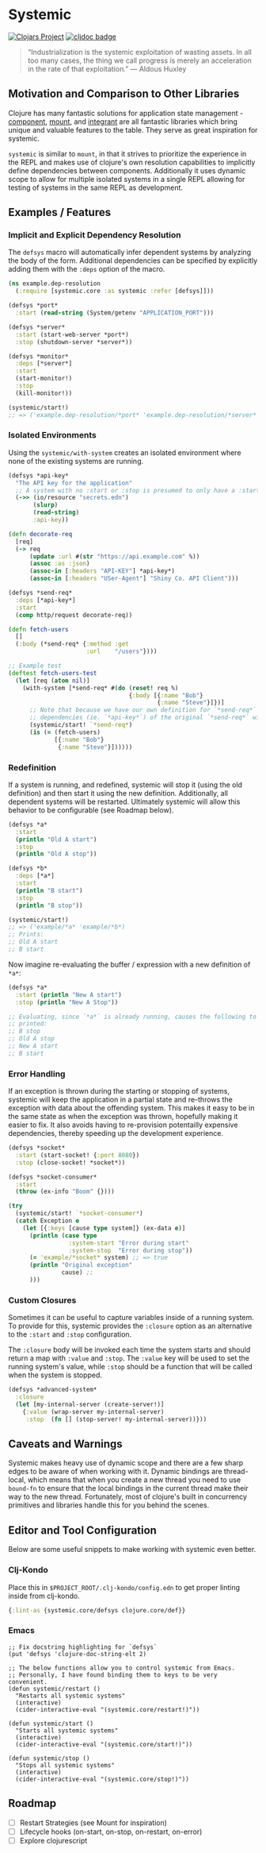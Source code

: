 # Systemic
[![Clojars Project](https://img.shields.io/clojars/v/teknql/systemic.svg)](https://clojars.org/teknql/systemic)
[![cljdoc badge](https://cljdoc.org/badge/teknql/systemic)](https://cljdoc.org/d/tekqnl/systemic/CURRENT)

> “Industrialization is the systemic exploitation of wasting assets. In all too
> many cases, the thing we call progress is merely an acceleration in the rate
> of that exploitation.”
> — Aldous Huxley

## Motivation and Comparison to Other Libraries

Clojure has many fantastic solutions for application state management -
[component](https://github.com/stuartsierra/component),
[mount](https://github.com/tolitius/mount), and
[integrant](https://github.com/weavejester/integrant) are all fantastic
libraries which bring unique and valuable features to the table. They serve as
great inspiration for systemic.

`systemic` is similar to `mount`, in that it strives to prioritize the
experience in the REPL and makes use of clojure's own resolution
capabilities to implicitly define dependencies between components. Additionally
it uses dynamic scope to allow for multiple isolated systems in a single REPL
allowing for testing of systems in the same REPL as development.

## Examples / Features

### Implicit and Explicit Dependency Resolution

The `defsys` macro will automatically infer dependent systems by analyzing the
body of the form. Additional dependencies can be specified by explicitly adding
them with the `:deps` option of the macro.

```clojure
(ns example.dep-resolution
  (:require [systemic.core :as systemic :refer [defsys]]))

(defsys *port*
  :start (read-string (System/getenv "APPLICATION_PORT")))

(defsys *server*
  :start (start-web-server *port*)
  :stop (shutdown-server *server*))

(defsys *monitor*
  :deps [*server*]
  :start
  (start-monitor!)
  :stop
  (kill-monitor!))

(systemic/start!)
;; => ('example.dep-resolution/*port* 'example.dep-resolution/*server* 'example.dep-resoltuion/*monitor*)
```

### Isolated Environments

Using the `systemic/with-system` creates an isolated environment where none of
the existing systems are running.

```clojure
(defsys *api-key*
  "The API key for the application"
  ;; A system with no :start or :stop is presumed to only have a :start
  (->> (io/resource "secrets.edn")
       (slurp)
       (read-string)
       :api-key))

(defn decorate-req
  [req]
  (-> req
      (update :url #(str "https://api.example.com" %))
      (assoc :as :json)
      (assoc-in [:headers "API-KEY"] *api-key*)
      (assoc-in [:headers "USer-Agent"] "Shiny Co. API Client")))

(defsys *send-req*
  :deps [*api-key*]
  :start
  (comp http/request decorate-req))

(defn fetch-users
  []
  (:body (*send-req* {:method :get
                      :url    "/users"})))

;; Example test
(deftest fetch-users-test
  (let [req (atom nil)]
    (with-system [*send-req* #(do (reset! req %)
                                  {:body [{:name "Bob"}
                                          {:name "Steve"}]})]
      ;; Note that because we have our own definition for `*send-req*` above,
      ;; dependencies (ie. `*api-key*`) of the original `*send-req*` will not be started.
      (systemic/start! `*send-req*)
      (is (= (fetch-users)
             [{:name "Bob"}
              {:name "Steve"}])))))
```

### Redefinition

If a system is running, and redefined, systemic will stop it (using the old
definition) and then start it using the new definition. Additionally, all
dependent systems will be restarted. Ultimately systemic will allow this
behavior to be configurable (see Roadmap below).

```clojure
(defsys *a*
  :start
  (println "Old A start")
  :stop
  (println "Old A stop"))

(defsys *b*
  :deps [*a*]
  :start
  (println "B start")
  :stop
  (println "B stop"))

(systemic/start!)
;; => ('example/*a* 'example/*b*)
;; Prints:
;; Old A start
;; B start
```

Now imagine re-evaluating the buffer / expression with a new definition of
`*a*`:

```clojure
(defsys *a*
  :start (println "New A start")
  :stop (println "New A Stop"))

;; Evaluating, since `*a*` is already running, causes the following to be
;; printed:
;; B stop
;; Old A stop
;; New A start
;; B start
```


### Error Handling

If an exception is thrown during the starting or stopping of systems, systemic
will keep the application in a partial state and re-throws the exception with
data about the offending system. This makes it easy to be in the same state as
when the exception was thrown, hopefully making it easier to fix. It also avoids
having to re-provision potentailly expensive dependencies, thereby speeding up
the development experience.

```clojure
(defsys *socket*
  :start (start-socket! {:port 8080})
  :stop (close-socket! *socket*))

(defsys *socket-consumer*
  :start
  (throw (ex-info "Boom" {})))

(try
  (systemic/start! `*socket-consumer*)
  (catch Exception e
    (let [{:keys [cause type system]} (ex-data e)]
      (println (case type
                 :system-start "Error during start"
                 :system-stop  "Error during stop"))
      (= 'example/*socket* system) ;; => true
      (println "Original exception"
               cause) ;; 
      )))

```

### Custom Closures

Sometimes it can be useful to capture variables inside of a running system. To
provide for this, systemic provides the `:closure` option as an alternative to
the `:start` and `:stop` configuration.

The `:closure` body will be invoked each time the system starts and should return
a map with `:value` and `:stop`. The `:value` key will be used to set the
running system's value, while `:stop` should be a function that will be called
when the system is stopped.

```clojure
(defsys *advanced-system*
  :closure
  (let [my-internal-server (create-server!)]
    {:value (wrap-server my-internal-server)
     :stop  (fn [] (stop-server! my-internal-server))}))
```

## Caveats and Warnings

Systemic makes heavy use of dynamic scope and there are a few sharp edges to be
aware of when working with it. Dynamic bindings are thread-local, which means
that when you create a new thread you need to use `bound-fn` to ensure that the
local bindings in the current thread make their way to the new thread.
Fortunately, most of clojure's built in concurrency primitives and libraries
handle this for you behind the scenes.

## Editor and Tool Configuration

Below are some useful snippets to make working with systemic even better.

### Clj-Kondo

Place this in `$PROJECT_ROOT/.clj-kondo/config.edn` to get proper linting inside
from clj-kondo.
``` clojure
{:lint-as {systemic.core/defsys clojure.core/def}}
```


### Emacs

```elisp
;; Fix docstring highlighting for `defsys`
(put 'defsys 'clojure-doc-string-elt 2)

;; The below functions allow you to control systemic from Emacs.
;; Personally, I have found binding them to keys to be very convenient.
(defun systemic/restart ()
  "Restarts all systemic systems"
  (interactive)
  (cider-interactive-eval "(systemic.core/restart!)"))

(defun systemic/start ()
  "Starts all systemic systems"
  (interactive)
  (cider-interactive-eval "(systemic.core/start!)"))

(defun systemic/stop ()
  "Stops all systemic systems"
  (interactive)
  (cider-interactive-eval "(systemic.core/stop!)"))
```


## Roadmap

- [ ] Restart Strategies (see Mount for inspiration)
- [ ] Lifecycle hooks (on-start, on-stop, on-restart, on-error)
- [ ] Explore clojurescript
